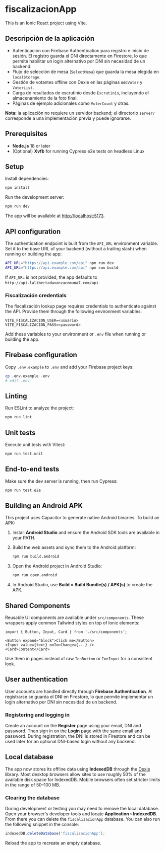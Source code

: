 # fiscalizacionApp

This is an Ionic React project using Vite.

## Descripción de la aplicación

- Autenticación con Firebase Authentication para registro e inicio de sesión. El
  registro guarda el DNI directamente en Firestore, lo que permite habilitar
  un login alternativo por DNI sin necesidad de un backend.
- Flujo de selección de mesa (`SelectMesa`) que guarda la mesa elegida en `localStorage`.
- Gestión de votantes offline con Dexie en las páginas `AddVoter` y `VoterList`.
- Carga de resultados de escrutinio desde `Escrutinio`, incluyendo el almacenamiento de la foto final.
- Páginas de ejemplo adicionales como `VoterCount` y otras.

**Nota**: la aplicación no requiere un servidor backend; el directorio `server/`
corresponde a una implementación previa y puede ignorarse.

## Prerequisites

- **Node.js** 18 or later
- (Optional) **Xvfb** for running Cypress e2e tests on headless Linux

## Setup

Install dependencies:

```bash
npm install
```

Run the development server:

```bash
npm run dev
```

The app will be available at [http://localhost:5173](http://localhost:5173).

## API configuration

The authentication endpoint is built from the `API_URL` environment variable.
Set it to the base URL of your backend (without a trailing slash) when running
or building the app:

```bash
API_URL="https://api.example.com/api" npm run dev
API_URL="https://api.example.com/api" npm run build
```

If `API_URL` is not provided, the app defaults to
`http://api.lalibertadavanzacomuna7.com/api`.

### Fiscalización credentials

The fiscalización lookup page requires credentials to authenticate against the
API. Provide them through the following environment variables:

```
VITE_FISCALIZACION_USER=<usuario>
VITE_FISCALIZACION_PASS=<password>
```

Add these variables to your environment or `.env` file when running or building
the app.

## Firebase configuration

Copy `.env.example` to `.env` and add your Firebase project keys:

```bash
cp .env.example .env
# edit .env
```
## Linting

Run ESLint to analyze the project:

```bash
npm run lint
```

## Unit tests

Execute unit tests with Vitest:

```bash
npm run test.unit
```

## End-to-end tests

Make sure the dev server is running, then run Cypress:

```bash
npm run test.e2e
```

## Building an Android APK

This project uses Capacitor to generate native Android binaries. To build an APK:

1. Install **Android Studio** and ensure the Android SDK tools are available in your PATH.
2. Build the web assets and sync them to the Android platform:

   ```bash
   npm run build.android
   ```

3. Open the Android project in Android Studio:

   ```bash
   npm run open.android
   ```

4. In Android Studio, use **Build > Build Bundle(s) / APK(s)** to create the APK.


## Shared Components

Reusable UI components are available under `src/components`. These wrappers apply common Tailwind styles on top of Ionic elements:

```tsx
import { Button, Input, Card } from './src/components';

<Button expand="block">Click me</Button>
<Input value={text} onIonChange={...} />
<Card>Content</Card>
```

Use them in pages instead of raw `IonButton` or `IonInput` for a consistent look.

## User authentication

User accounts are handled directly through **Firebase Authentication**. Al
registrarse se guarda el DNI en Firestore, lo que permite implementar un
login alternativo por DNI sin necesidad de un backend.

### Registering and logging in

Create an account on the **Register** page using your email, DNI and password.
Then sign in on the **Login** page with the same email and password. During
registration, the DNI is stored in Firestore and can be used later for an
optional DNI-based login without any backend.

## Local database

The app now stores its offline data using **IndexedDB** through the
[Dexie](https://dexie.org) library. Most desktop browsers allow sites to use
roughly 50% of the available disk space for IndexedDB. Mobile browsers often set
stricter limits in the range of 50–100 MB.

### Clearing the database

During development or testing you may need to remove the local database. Open
your browser's developer tools and locate **Application › IndexedDB**. From
there you can delete the `fiscalizacionApp` database. You can also run the
following snippet in the console:

```javascript
indexedDB.deleteDatabase('fiscalizacionApp');
```

Reload the app to recreate an empty database.
